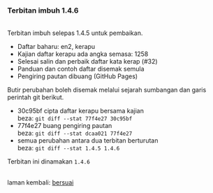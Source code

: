 ---
---

### Terbitan imbuh 1.4.6

&nbsp;  
Terbitan imbuh selepas 1.4.5 untuk pembaikan.

- Daftar baharu: en2, kerapu
- Kajian daftar kerapu ada angka semasa: 1258
- Selesai salin dan perbaik daftar kata kerap (#32)
- Panduan dan contoh daftar disemak semula
- Pengiring pautan dibuang (GitHub Pages)

Butir perubahan boleh disemak melalui sejarah sumbangan
dan garis perintah git berikut.

- 30c95bf cipta daftar kerapu bersama kajian  
beza: `git diff --stat 77f4e27 30c95bf`
- 77f4e27 buang pengiring pautan  
beza: `git diff --stat dcaa021 77f4e27`
- semua perubahan antara dua terbitan berturutan  
beza: `git diff --stat 1.4.5 1.4.6`

Terbitan ini dinamakan `1.4.6`

&nbsp;  
laman kembali: [bersuai][0]

  [0]: ../bersuai.md
